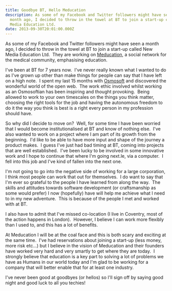 ```yaml
---
title: Goodbye BT, Hello Meducation
description: As some of my Facebook and Twitter followers might have seen a
  month ago, I decided to throw in the towel at BT to join a start-up called New
  Media Education Ltd.
date: 2013-09-30T20:01:00.000Z
---
```

As some of my Facebook and Twitter followers might have seen a month ago, I decided to throw in the towel at BT to join a start-up called New Media Education Ltd.  They are working on [Meducation](https://www.meducation.net/), a social network for the medical community, emphasising education.

I've been at BT for 7 years now.  I've never really known what I wanted to do as I've grown up other than make things for peopIe can say that I have left on a high note.  I spent my last 15 months with [Osmosoft](http://osmosoft.com/) and discovered the wonderful world of the open web.  The work ethic involved whilst working as an Osmosoftian has been inspiring and thought provoking.  Being allowed to work to your own timescales on the things you think matter, choosing the right tools for the job and having the autonomous freedom to do it the way you think is best is a right every person in my profession should have.

So why did I decide to move on?  Well, for some time I have been worried that I would become institutionalised at BT and know of nothing else.  I've also wanted to work on a project where I am part of its growth from the beginning.  I'd like to be able to have more input and shape of the journey a product makes.  I guess I've just had bad timing at BT, coming into projects that are well established.  I've been lucky to be involved in some innovative work and I hope to continue that where I'm going next.le, via a computer.  I fell into this job and I've kind of fallen into the next one.

I'm not going to go into the negative side of working for a large corporation, I think most people can work that out for themselves.  I do want to say that I'm ever so grateful to the people I have learned from along the way.  The skills and attitudes towards software development (or craftsmanship as some would prefer) I now (hopefully) have will help me achieve what I need to in my new adventure.  This is because of the people I met and worked with at BT.

I also have to admit that I've missed co-location (I live in Coventry, most of the action happens in London).  However, I believe I can work more flexibly than I used to, and this has a lot of benefits.

At Meducation I will be at the coal face and this is both scary and exciting at the same time.  I've had reservations about joining a start-up (less money, more risk etc...) but I believe in the vision of Meducation and their founders have worked very hard and very smartly to get where they are today.  I strongly believe that education is a key part to solving a lot of problems we have as Humans in our world today and I'm glad to be working for a company that will better enable that for at least one industry.

I've never been good at goodbyes (or hellos) so I'll sign off by saying good night and good luck to all you techies!